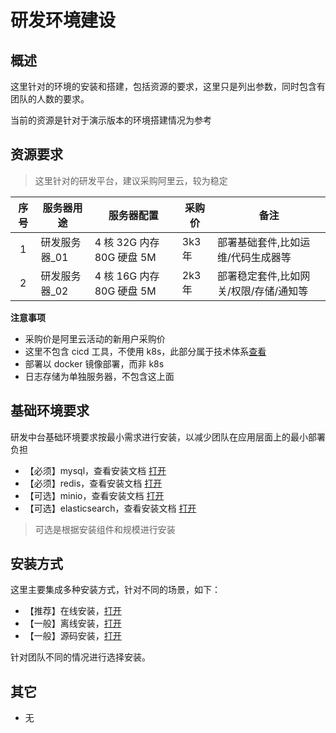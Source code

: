 # 研发环境建设

## 概述

这里针对的环境的安装和搭建，包括资源的要求，这里只是列出参数，同时包含有团队的人数的要求。

当前的资源是针对于演示版本的环境搭建情况为参考

## 资源要求

> 这里针对的研发平台，建议采购阿里云，较为稳定

| 序号 | 服务器用途     | 服务器配置                | 采购价 | 备注                                   |
| :--: | -------------- | ------------------------- | ------ | -------------------------------------- |
|  1   | 研发服务器\_01 | 4 核 32G 内存 80G 硬盘 5M | 3k3 年 | 部署基础套件,比如运维/代码生成器等     |
|  2   | 研发服务器\_02 | 4 核 16G 内存 80G 硬盘 5M | 2k3 年 | 部署稳定套件,比如网关/权限/存储/通知等 |

**注意事项**

- 采购价是阿里云活动的新用户采购价
- 这里不包含 cicd 工具，不使用 k8s，此部分属于技术体系[查看](/env/development/)
- 部署以 docker 镜像部署，而非 k8s
- 日志存储为单独服务器，不包含这上面

## 基础环境要求

研发中台基础环境要求按最小需求进行安装，以减少团队在应用层面上的最小部署负担

- 【必须】mysql，查看安装文档 [打开][mysql]
- 【必须】redis，查看安装文档 [打开][redis]
- 【可选】minio，查看安装文档 [打开][minio]
- 【可选】elasticsearch，查看安装文档 [打开][elasticsearch]


> 可选是根据安装组件和规模进行安装

[mysql]: /operation/08_mysql/01_MySQL单点安装.md
[redis]: /operation/06_redis/01_Redis单点安装.md
[minio]: /operation/27_minio/01_MinIO单机安装.md
[elasticsearch]: /operation/22_elk/04_elk单机版本安装.md

## 安装方式

这里主要集成多种安装方式，针对不同的场景，如下：

- 【推荐】在线安装，[打开][online_install]
- 【一般】离线安装，[打开][offline_install]
- 【一般】源码安装，[打开][source_install]

针对团队不同的情况进行选择安装。

[online_install]: /env/development/install/21_安装流程.md
[offline_install]: /env/development/install/25_Docker单独安装.md
[source_install]: /env/development/install/24_Jenkinsfile安装.md

## 其它

- 无
